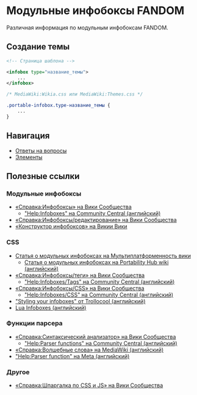 # Модульные инфобоксы FANDOM
Различная информация по модульным инфобоксам FANDOM.

## Создание темы

```xml
<!-- Страница шаблона -->

<infobox type="название_темы">
	...
</infobox>
```

```css
/* MediaWiki:Wikia.css или MediaWiki:Themes.css */

.portable-infobox.type-название_темы {
	...
}
```

## Навигация

* [Ответы на вопросы](faq.md)
* [Элементы](elements/_main.md)

## Полезные ссылки
### Модульные инфобоксы

* [«Справка:Инфобоксы» на Вики Сообщества](https://community.fandom.com/ru/wiki/Справка:Инфобоксы)
  * ["Help:Infoboxes" на Community Central (английский)](https://community.fandom.com/wiki/Help:Infoboxes)
* [«Справка:Инфобоксы/редактирование» на Вики Сообщества](https://community.fandom.com/ru/wiki/Справка:Инфобоксы/редактирование)
* [«Конструктор инфобоксов» на Викии Вики](https://wikies.fandom.com/wiki/Конструктор_инфобоксов)

### CSS

* [Статья о модульных инфобоксах на Мультиплатформенность вики](https://portability.fandom.com/ru/wiki/Модульные_инфобоксы)
  * [Статья о модульных инфобоксах на Portability Hub wiki (английский)](https://portability.fandom.com/wiki/Portable_Infoboxes)
* [«Справка:Инфобоксы/теги» на Вики Сообщества](https://community.fandom.com/ru/wiki/Справка:Инфобоксы/теги)
  * ["Help:Infoboxes/Tags" на Community Central (английский)](https://community.fandom.com/wiki/Help:Infoboxes/Tags)
* [«Справка:Инфобоксы/CSS» на Вики Сообщества](https://community.fandom.com/ru/wiki/Справка:Инфобоксы/CSS)
  * ["Help:Infoboxes/CSS" на Community Central (английский)](https://community.fandom.com/wiki/Help:Infoboxes/CSS)
* ["Styling your infoboxes" от Trollocool (английский)](https://community.fandom.com/wiki/User_blog:Trollocool/Styling_your_infoboxes)
* [Lua Infoboxes (английский)](https://portability.fandom.com/wiki/Lua_Infoboxes)
### Функции парсера
* [«Справка:Синтаксический анализатор» на Вики Сообщества](https://community.fandom.com/ru/wiki/Справка:Синтаксический_анализатор)
  * ["Help:Parser functions" на Community Central (английский)](https://community.fandom.com/wiki/Help:Parser_functions)
* [«Справка:Волшебные слова» на MediaWiki (английский)](http://mediawiki.org/wiki/Help:Magic_words/ru)
* ["Help:Parser function" на Meta (английский)](https://meta.wikimedia.org/wiki/Help:Parser_function)
### Другое
* [«Справка:Шпаргалка по CSS и JS» на Вики Сообщества](https://community.fandom.com/ru/wiki/Справка:Шпаргалка_по_CSS_и_JS)
